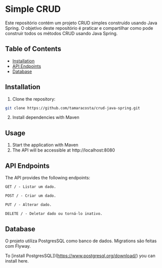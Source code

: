 # Simple CRUD
Este repositório contém um projeto CRUD simples construído usando Java Spring. O objetivo deste repositório é praticar e compartilhar como pode construir todos os métodos CRUD usando Java Spring.

## Table of Contents

- [Installation](#installation)
- [API Endpoints](#api-endpoints)
- [Database](#database)

## Installation

1. Clone the repository:

```bash
git clone https://github.com/tamaracosta/crud-java-spring.git
```

2. Install dependencies with Maven

## Usage

1. Start the application with Maven
2. The API will be accessible at http://localhost:8080


## API Endpoints
The API provides the following endpoints:

```markdown
GET / - Listar um dado.

POST / - Criar um dado.

PUT / - Alterar dado.

DELETE / - Deletar dado ou torná-lo inativo.
```

## Database
O projeto utiliza PostgresSQL como banco de dados. Migrations são feitas com Flyway.

To [install PostgresSQL])(https://www.postgresql.org/download/) you can install here.
